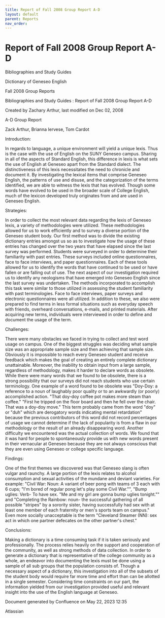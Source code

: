 ```yaml
---
title: Report of Fall 2008 Group Report A-D
layout: default
parent: Reports
nav_order:
---
```


# Report of Fall 2008 Group Report A-D

Bibliographies and Study Guides

Dictionary of Geneseo English

Fall 2008 Group Reports

Bibliographies and Study Guides : Report of Fall 2008 Group Report A-D

Created by  Zachary Arthur, last modified on Dec 02, 2008

A-D Group Report

Zack Arthur, Brianna Iervese, Tom Cardot

Introduction: 

In regards to language, a unique environment will yield a unique lexis.  Thus is the case with the use of English on the SUNY Geneseo campus. Sharing in all of the aspects of Standard English, this difference in lexis is what sets the use of English at Geneseo apart from the Standard dialect.  The distinctiveness of this lexis necessitates the need to chronicle and document it.  By investigating the lexical items that comprise Geneseo English, the patterns of use and disuse, and the categorization of the terms identified, we are able to witness the lexis that has evolved.  Though some words have evolved to be used in the broader scale of College English, much of the lexicon developed truly originates from and are used in Geneseo English.

Strategies:

In order to collect the most relevant data regarding the lexis of Geneseo lexis, a variety of methodologies were utilized.  These methodologies allowed for us to work efficiently and to survey a diverse portion of the Geneseo student body.  Our first method was to divide the existing dictionary entries amongst us so as to investigate how the usage of these entries has changed over the two years that have elapsed since the last survey was performed.  Students were surveyed in order to determine their familiarity with past entries.  These surveys included online questionnaires, face to face interviews, and paper questionnaires.  Each of these tools allowed for us to identify the words that have continued to be used or have fallen or are falling out of use.  The next aspect of our investigation required us to identify any neologisms that have emerged into Geneseo English since the last survey was undertaken.  The methods incorporated to accomplish this task were similar to those utilized in assessing the student familiarity with past terminologies. Face to face interviews, paper surveys and electronic questionnaires were all utilized.  In addition to these, we also were prepared to find terms in less formal situations such as everyday speech with friends, overheard conversations, e-mails, and printed materials.  After acquiring new terms, individuals were interviewed in order to define and document the usage of the term.

Challenges:  

There were many obstacles we faced in trying to collect and test word usage on campus.  One of the biggest struggles was deciding what sample size was an appropriate sample size and then achieving that sample size.  Obviously it is impossible to reach every Geneseo student and receive feedback which makes the goal of creating an entirely complete dictionary unattainable. Moreover, the inability to obtain input from a large sample, regardless of methodology, makes it harder to declare words as obsolete. While there were many words that we found to be obsolete, there is a strong possibility that our surveys did not reach students who use certain terminology.  One example of a word found to be obsolete was &quot;Doy-Doy: a reference to a noun of laughably poor quality or to an awkwardly (or poorly) accomplished action. &quot;That doy-doy coffee pot makes more steam than coffee.&quot; &quot;First he tripped on the floor board and then he fell over the chair. That was a doy-doy move.&quot; This term probably came from the word &quot;doy&quot; or &quot;duh&quot; which are derogatory words indicating mental retardation&quot;  because the previous contributors of this word did not record percentages of usage we cannot determine if the lack of popularity is from a flaw in our methodology or the result of an already disappearing word.  Another difficulty we encountered was the actual collection of words.  We found that it was hard for people to spontaneously provide us with new words present in their vernacular at Geneseo because they are not always conscious that they are even using Geneseo or college specific language. 

Findings:

One of the first themes we discovered was that Geneseo slang is often vulgar and raunchy.  A large portion of the lexis relates to alcohol consumption and sexual activities of the mundane and deviant varieties.  For example: &quot;Civil War: Noun: A variant of beer pong with teams of 3 each with 6 cups; &quot;I'm bored of regular pong let's play some Civil War.&quot;&quot;, &quot;Bump uglies: Verb- To have sex. &quot;Me and my girl are gonna bump uglies tonight.&quot;&quot; and &quot;Completing the Rainbow: noun- the successful gathering of all possible &quot;stripes&quot; by a sorority sister, having successfully had sex with at least one member of each fraternity or men's sports team on campus.&quot; Even more socially unacceptable is the term &quot;Cleveland Steamer (NN): sex act in which one partner defecates on the other partner's chest.&quot;    

Conclusions:

Making a dictionary is a time consuming task if it is taken seriously and professionally.  The process relies heavily on the support and cooperation of the community, as well as strong methods of data collection.  In order to generate a dictionary that is representative of the college community as a whole, an endeavor into documenting the lexis must be done using a sample of all sub groups that the population consists of.  Though a necessary aspect of a dictionary, this investigation into all of the subsets of the student body would require far more time and effort than can be allotted in a single semester.  Considering time constraints on our part, the information yielded from our investigation provided useful  and relevant insight into the use of the English language at Geneseo.

Document generated by Confluence on May 22, 2023 12:35

Atlassian
